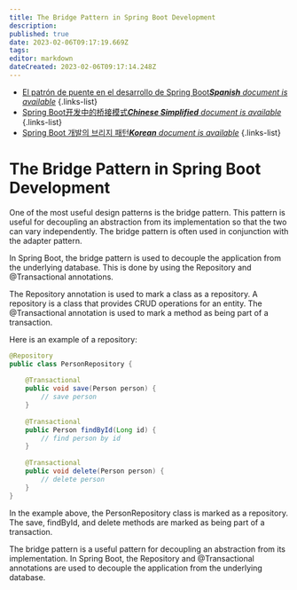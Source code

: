 ```yaml
---
title: The Bridge Pattern in Spring Boot Development
description: 
published: true
date: 2023-02-06T09:17:19.669Z
tags: 
editor: markdown
dateCreated: 2023-02-06T09:17:14.248Z
---
```


- [El patrón de puente en el desarrollo de Spring Boot***Spanish** document is available*](/es/Knowledge-base/Spring-Boot/the-bridge-pattern-in-spring-boot-development)
{.links-list}
- [Spring Boot开发中的桥接模式***Chinese Simplified** document is available*](/zh/Knowledge-base/Spring-Boot/the-bridge-pattern-in-spring-boot-development)
{.links-list}
- [Spring Boot 개발의 브리지 패턴***Korean** document is available*](/ko/Knowledge-base/Spring-Boot/the-bridge-pattern-in-spring-boot-development)
{.links-list}


# The Bridge Pattern in Spring Boot Development

One of the most useful design patterns is the bridge pattern. This pattern is useful for decoupling an abstraction from its implementation so that the two can vary independently. The bridge pattern is often used in conjunction with the adapter pattern.

In Spring Boot, the bridge pattern is used to decouple the application from the underlying database. This is done by using the Repository and @Transactional annotations.

The Repository annotation is used to mark a class as a repository. A repository is a class that provides CRUD operations for an entity. The @Transactional annotation is used to mark a method as being part of a transaction.


Here is an example of a repository:

```java
@Repository
public class PersonRepository {
 
    @Transactional
    public void save(Person person) {
        // save person
    }
 
    @Transactional
    public Person findById(Long id) {
        // find person by id
    }
 
    @Transactional
    public void delete(Person person) {
        // delete person
    }
}
```

In the example above, the PersonRepository class is marked as a repository. The save, findById, and delete methods are marked as being part of a transaction.

The bridge pattern is a useful pattern for decoupling an abstraction from its implementation. In Spring Boot, the Repository and @Transactional annotations are used to decouple the application from the underlying database.